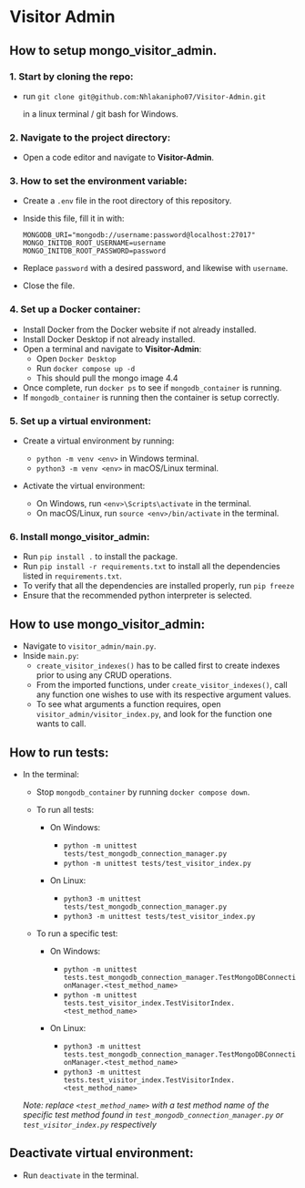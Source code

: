 # Visitor Admin

## How to setup mongo_visitor_admin.

### 1. Start by cloning the repo:

- run ```git clone git@github.com:Nhlakanipho07/Visitor-Admin.git```

  in a linux terminal / git bash for Windows.

### 2. Navigate to the project directory:

- Open a code editor and navigate to **Visitor-Admin**.

### 3. How to set the environment variable:

- Create a `.env` file in the root directory of this repository.
- Inside this file, fill it in with:
    
    ```
    MONGODB_URI="mongodb://username:password@localhost:27017"
    MONGO_INITDB_ROOT_USERNAME=username
    MONGO_INITDB_ROOT_PASSWORD=password
    ```
- Replace `password` with a desired password, and likewise with `username`.
- Close the file.


### 4. Set up a Docker container:

- Install Docker from the Docker website if not already installed.
- Install Docker Desktop if not already installed.
- Open a terminal and navigate to **Visitor-Admin**:
    - Open `Docker Desktop`
    - Run `docker compose up -d`
    - This should pull the mongo image 4.4
- Once complete, run `docker ps` to see if `mongodb_container` is running.
- If `mongodb_container` is running then the container is setup correctly.

### 5. Set up a virtual environment:

- Create a virtual environment by running:
    - ``python -m venv <env>`` in Windows terminal.
    - ``python3 -m venv <env>`` in macOS/Linux terminal.

- Activate the virtual environment:
  - On Windows, run ``<env>\Scripts\activate`` in the terminal.
  - On macOS/Linux, run ``source <env>/bin/activate`` in the terminal.

### 6. Install mongo_visitor_admin:

- Run ``pip install .`` to install the package.
- Run ``pip install -r requirements.txt`` to install all the dependencies listed in ``requirements.txt``.
- To verify that all the dependencies are installed properly, run ``pip freeze``
- Ensure that the recommended python interpreter is selected.


## How to use mongo_visitor_admin:

- Navigate to `visitor_admin/main.py`.
- Inside `main.py`:
  - `create_visitor_indexes()` has to be called first to create indexes prior to using any CRUD operations.
  - From the imported functions, under `create_visitor_indexes()`, call any function one wishes to use with its respective argument values.
  - To see what arguments a function requires, open `visitor_admin/visitor_index.py`, and look for the function one wants to call.


## How to run tests:

- In the terminal:
  - Stop `mongodb_container` by running `docker compose down`.

  - To run all tests:

    - On Windows: 
        - `python -m unittest tests/test_mongodb_connection_manager.py`
        - `python -m unittest tests/test_visitor_index.py`

    - On Linux: 
        - `python3 -m unittest tests/test_mongodb_connection_manager.py`
        - `python3 -m unittest tests/test_visitor_index.py`

  - To run a specific test:

    - On Windows: 
        - `python -m unittest tests.test_mongodb_connection_manager.TestMongoDBConnectionManager.<test_method_name>`
        - `python -m unittest tests.test_visitor_index.TestVisitorIndex.<test_method_name>`

    - On Linux: 
        - `python3 -m unittest tests.test_mongodb_connection_manager.TestMongoDBConnectionManager.<test_method_name>`
        - `python3 -m unittest tests.test_visitor_index.TestVisitorIndex.<test_method_name>`

  *Note: replace `<test_method_name>` with a test method name of the specific test method found in `test_mongodb_connection_manager.py` or `test_visitor_index.py` respectively*

## Deactivate virtual environment:

- Run ``deactivate`` in the terminal.
